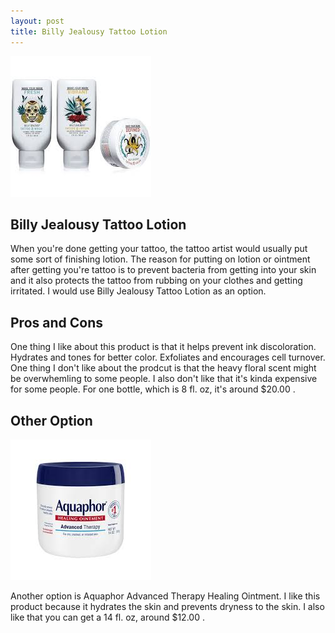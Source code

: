 ```yaml
---
layout: post
title: Billy Jealousy Tattoo Lotion
---
```


![picture7](/images/picture7.jpg)

## Billy Jealousy Tattoo Lotion

 When you're done getting your tattoo, the tattoo artist would usually put some sort of finishing lotion. The reason for putting on lotion or ointment after getting you're tattoo is to prevent bacteria from getting into your skin and it also protects the tattoo from rubbing on your clothes and getting irritated. I would use Billy Jealousy Tattoo Lotion as an option.


## Pros and Cons

 One thing I like about this product is that it helps prevent ink discoloration. Hydrates and tones for better color. Exfoliates and encourages cell turnover. One thing I don't like about the prodcut is that the heavy floral scent might be overwhemling to some people. I also don't like that it's kinda expensive for some people. For one bottle, which is 8 fl. oz, it's around $20.00 .
 
 
 
## Other Option 
 
 ![picture2](/images/picture2.jpg)
 
  Another option is Aquaphor Advanced Therapy Healing Ointment. I like this product because it hydrates the skin and prevents dryness to the skin. I also like that you can get a 14 fl. oz, around $12.00 .
  
  


